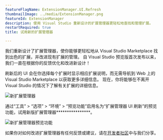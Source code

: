 ```yaml
---
featureFlagName: ExtensionManager.UI.Refresh
thumbnailImage: ../media/ExtensionManager.png
featureId: ExtensionManager
description: 使用 Visual Studio 重新设计的扩展管理器更轻松地查找和管理扩展。
restartRequired: true
title: 试用新的扩展管理器

---
```


我们重新设计了扩展管理器，使你能够更轻松地从 Visual Studio Marketplace 找到出色的扩展，并改进现有扩展的管理。 自 Visual Studio 预览版首次发布以来，我们一直在根据你的反馈优化和改进新设计！ 

刷新后的 UI 会在你选择每个扩展时显示相应扩展说明，而无需导航到 Web 上的 Visual Studio Marketplace 以获取更多详细信息。 现在，你将能够在不离开 Visual Studio 的情况下了解有关扩展的详细信息。

![新扩展管理器](../media/ExtensionManager.png "新扩展管理器")

通过“工具” > “选项” > “环境” > “预览功能”启用名为“扩展管理器 UI 刷新”的预览功能，试用新版扩展管理器****************。

![新扩展管理器预览功能](../media/ExtensionManagerPreviewFeature.png "新扩展管理器预览功能")

如果你对如何改进扩展管理器有任何反馈或建议，请在[开发者社区](https://developercommunity.visualstudio.com/t/Modern-Extension-Manager-for-Visual-Stud/10401804)中与我们分享。

